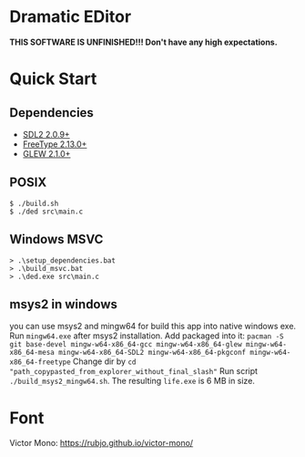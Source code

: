 # Dramatic EDitor

**THIS SOFTWARE IS UNFINISHED!!! Don't have any high expectations.**

# Quick Start

## Dependencies

- [SDL2 2.0.9+](https://www.libsdl.org/)
- [FreeType 2.13.0+](https://freetype.org/)
- [GLEW 2.1.0+](https://glew.sourceforge.net/)

## POSIX

```console
$ ./build.sh
$ ./ded src\main.c
```

## Windows MSVC

```console
> .\setup_dependencies.bat
> .\build_msvc.bat
> .\ded.exe src\main.c
```

## msys2 in windows
you can use msys2 and mingw64 for build this app into native windows exe. 
Run `mingw64.exe` after msys2 installation.
Add packaged into it: `pacman -S git base-devel mingw-w64-x86_64-gcc mingw-w64-x86_64-glew mingw-w64-x86_64-mesa mingw-w64-x86_64-SDL2 mingw-w64-x86_64-pkgconf mingw-w64-x86_64-freetype`
Change dir by `cd "path_copypasted_from_explorer_without_final_slash"`
Run script `./build_msys2_mingw64.sh`. The resulting `life.exe` is 6 MB in size.


# Font

Victor Mono: https://rubjo.github.io/victor-mono/
